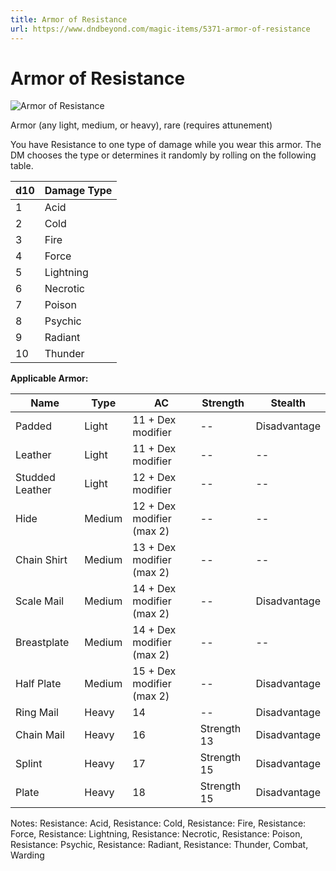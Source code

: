 ```yaml
---
title: Armor of Resistance
url: https://www.dndbeyond.com/magic-items/5371-armor-of-resistance
---
```


# Armor of Resistance

![Armor of Resistance](armor-of-resistance.png)

Armor (any light, medium, or heavy), rare (requires attunement)

You have Resistance to one type of damage while you wear this armor. The DM chooses the type or determines it randomly by rolling on the following table.

| d10 | Damage Type |
|---|---|
| 1 | Acid |
| 2 | Cold |
| 3 | Fire |
| 4 | Force |
| 5 | Lightning |
| 6 | Necrotic |
| 7 | Poison |
| 8 | Psychic |
| 9 | Radiant |
| 10 | Thunder |


**Applicable Armor:**

| Name | Type | AC | Strength | Stealth |
|---|---|---|---|---|
| Padded | Light | 11 + Dex modifier | -- | Disadvantage |
| Leather | Light | 11 + Dex modifier | -- | -- |
| Studded Leather | Light | 12 + Dex modifier | -- | -- |
| Hide | Medium | 12 + Dex modifier (max 2) | -- | -- |
| Chain Shirt | Medium | 13 + Dex modifier (max 2) | -- | -- |
| Scale Mail | Medium | 14 + Dex modifier (max 2) | -- | Disadvantage |
| Breastplate | Medium | 14 + Dex modifier (max 2) | -- | -- |
| Half Plate | Medium | 15 + Dex modifier (max 2) | -- | Disadvantage |
| Ring Mail | Heavy | 14 | -- | Disadvantage |
| Chain Mail | Heavy | 16 | Strength 13 | Disadvantage |
| Splint | Heavy | 17 | Strength 15 | Disadvantage |
| Plate | Heavy | 18 | Strength 15 | Disadvantage |

Notes: Resistance: Acid, Resistance: Cold, Resistance: Fire, Resistance: Force, Resistance: Lightning, Resistance: Necrotic, Resistance: Poison, Resistance: Psychic, Resistance: Radiant, Resistance: Thunder, Combat, Warding